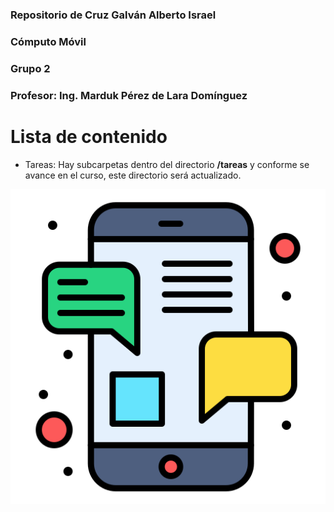 ### Repositorio de Cruz Galván Alberto Israel
### Cómputo Móvil
### Grupo 2
### Profesor: Ing. Marduk Pérez de Lara Domínguez

# Lista de contenido





-  Tareas: Hay subcarpetas dentro del directorio **/tareas** y conforme se avance en el curso, este directorio será actualizado.


![](https://raw.githubusercontent.com/albertoicg01/Computo_movil/main/img/mobile.png)